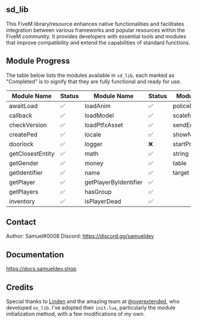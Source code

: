 ## sd_lib
This FiveM library/resource enhances native functionalities and facilitates integration between various frameworks and popular resources within the FiveM community. It provides developers with essential tools and modules that improve compatibility and extend the capabilities of standard functions.

## Module Progress
The table below lists the modules available in `sd_lib`, each marked as "Completed" is to signify that they are fully functional and ready for use.

| Module Name             | Status  | Module Name               | Status  | Module Name               | Status  |
|-------------------------|---------|----------------------------|---------|----------------------------|---------|
| awaitLoad               | ✅      | loadAnim                  | ✅      | policeDispatch            | ✅      |
| callback                | ✅      | loadModel                 | ✅      | scaleforms                | ✅      |
| checkVersion            | ✅      | loadPtfxAsset             | ✅      | sendEmail                 | ✅      |
| createPed               | ✅      | locale                    | ✅      | showNotification          | ✅      |
| doorlock                | ✅      | logger                    | ❌      | startProgress             | ✅      |
| getClosestEntity        | ✅      | math                      | ✅      | string                    | ✅      |
| getGender               | ✅      | money                     | ✅      | table                     | ✅      |
| getIdentifier           | ✅      | name                      | ✅      | target                    | ✅      |
| getPlayer               | ✅      | getPlayerByIdentifier     | ✅      |
| getPlayers              | ✅      | hasGroup                  | ✅      |
| inventory               | ✅      | isPlayerDead              | ✅      |



## Contact
Author: Samuel#0008
Discord: https://discord.gg/samueldev

## Documentation
https://docs.samueldev.shop

## Credits
Special thanks to [Linden](https://github.com/thelindat) and the amazing team at [@overextended](https://github.com/overextended), who developed `ox_lib`. I've adopted their `init.lua`, particularly the module initialization method, with a few modifications of my own.
